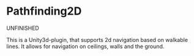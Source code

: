 # Pathfinding2D

UNFINISHED

This is a Unity3d-plugin, that supports 2d navigation based on walkable lines. It allows for navigation on ceilings, walls and the ground.
